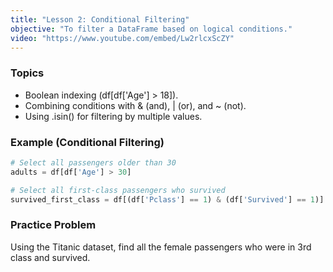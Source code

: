 ```yaml
---
title: "Lesson 2: Conditional Filtering"
objective: "To filter a DataFrame based on logical conditions."
video: "https://www.youtube.com/embed/Lw2rlcxScZY"
---
```


### Topics

- Boolean indexing (df[df['Age'] > 18]).
- Combining conditions with & (and), | (or), and ~ (not).
- Using .isin() for filtering by multiple values.

### Example (Conditional Filtering)

```python
# Select all passengers older than 30
adults = df[df['Age'] > 30]

# Select all first-class passengers who survived
survived_first_class = df[(df['Pclass'] == 1) & (df['Survived'] == 1)]
```

### Practice Problem

Using the Titanic dataset, find all the female passengers who were in 3rd class and survived.
